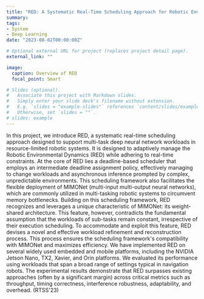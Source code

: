 ```yaml
---
title: "RED: A Systematic Real-Time Scheduling Approach for Robotic Environmental Dynamics"
summary: 
tags:
- System
- Deep Learning
date: "2023-08-02T00:00:00Z"

# Optional external URL for project (replaces project detail page).
external_link: ""

image:
  caption: Overview of RED
  focal_point: Smart

# Slides (optional).
#   Associate this project with Markdown slides.
#   Simply enter your slide deck's filename without extension.
#   E.g. `slides = "example-slides"` references `content/slides/example-slides.md`.
#   Otherwise, set `slides = ""`.
# slides: example
---
```


In this project, we introduce RED, a systematic real-time scheduling approach designed to support multi-task deep neural network workloads in resource-limited robotic systems. It is designed to adaptively manage the Robotic Environmental Dynamics (RED) while adhering to real-time constraints. At the core of RED lies a deadline-based scheduler that employs an intermediate deadline assignment policy, effectively managing to change workloads and asynchronous inference prompted by complex, unpredictable environments. This scheduling framework also facilitates the flexible deployment of MIMONet (multi-input multi-output neural networks), which are commonly utilized in multi-tasking robotic systems to circumvent memory bottlenecks. Building on this scheduling framework, RED recognizes and leverages a unique characteristic of MIMONet: its weight-shared architecture. This feature, however, contradicts the fundamental assumption that the workloads of sub-tasks remain constant, irrespective of their execution scheduling. To accommodate and exploit this feature, RED devises a novel and effective workload refinement and reconstruction process. This process ensures the scheduling framework's compatibility with MIMONet and maximizes efficiency. We have implemented RED on several widely used embedded and mobile platforms, including the NVIDIA Jetson Nano, TX2, Xavier, and Orin platforms. We evaluated its performance using workloads that span a broad range of settings typical in navigation robots. The experimental results demonstrate that RED surpasses existing approaches (often by a significant margin) across critical metrics such as throughput, timing correctness, interference robustness, adaptability, and overhead. (RTSS'23)
